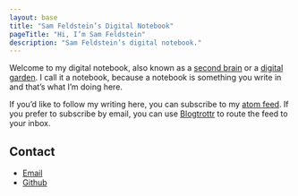```yaml
---
layout: base
title: "Sam Feldstein’s Digital Notebook"
pageTitle: "Hi, I’m Sam Feldstein"
description: "Sam Feldstein’s digital notebook."
---
```


Welcome to my digital notebook, also known as a [second brain](https://www.buildingasecondbrain.com) or a [digital garden](https://maggieappleton.com/garden-history?ref=ideasurg.pub). I call it a notebook, because a notebook is something you write in and that’s what I’m doing here.

If you’d like to follow my writing here, you can subscribe to my [atom feed](https://notes.samfeldstein.xyz/feed.xml). If you prefer to subscribe by email, you can use [Blogtrottr](https://blogtrottr.com/) to route the feed to your inbox.

## Contact

- [Email](mailto:sam@samfeldstein.xyz)
- [Github](https://github.com/samfeldstein)
